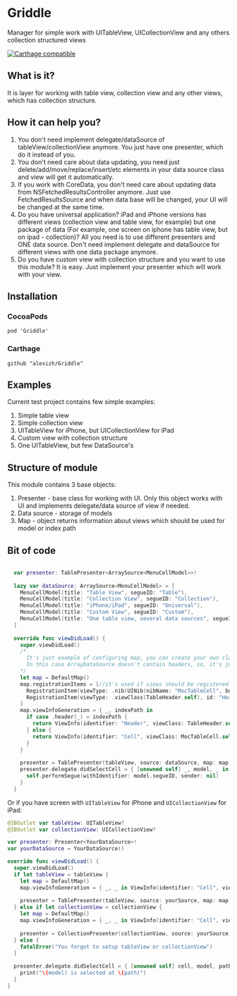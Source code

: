 # Griddle
Manager for simple work with UITableView, UICollectionView and any others collection structured views

[![Carthage compatible](https://img.shields.io/badge/Carthage-compatible-4BC51D.svg?style=flat)](https://github.com/Carthage/Carthage)

## What is it?
It is layer for working with table view, collection view and any other views, which has collection structure.

## How it can help you?
1. You don't need implement delegate/dataSource of tableView/collectionView anymore. You just have one presenter, which do it instead of you.
2. You don't need care about data updating, you need just delete/add/move/replace/insert/etc elements in your data source class and view will get it automatically.
3. If you work with CoreData, you don't need care about updating data from NSFetchedResultsController anymore. Just use FetchedResultsSource and when data base will be changed, your UI will be changed at the same time.
4. Do you have universal application? iPad and iPhone versions has different views (collection view and table view, for example) but one package of data (For example, one screen on iphone has table view, but on ipad - collection)? All you need is to use different presenters and ONE data source. Don't need implement delegate and dataSource for different views with one data package anymore.
5. Do you have custom view with collection structure and you want to use this module? It is easy. Just implement your presenter which will work with your view.

## Installation
### CocoaPods
```
pod 'Griddle'
```
### Carthage
```
github "alexizh/Griddle"
```
## Examples
Current test project contains few simple examples:
1. Simple table view
2. Simple collection view
3. UITableView for iPhone, but UICollectionView for iPad
4. Custom view with collection structure
5. One UITableView, but few DataSource's

## Structure of module
This module contains 3 base objects:
1. Presenter - base class for working with UI. Only this object works with UI and implements delegate/data source of view if needed.
2. Data source - storage of models
3. Map - object returns information about views which should be used for model or index path

## Bit of code

```swift

  var presenter: TablePresenter<ArraySource<MenuCellModel>>!
  
  lazy var dataSource: ArraySource<MenuCellModel> = [
    MenuCellModel(title: "Table View", segueID: "Table"),
    MenuCellModel(title: "Collection View", segueID: "Collection"),
    MenuCellModel(title: "iPhone/iPad", segueID: "Universal"),
    MenuCellModel(title: "Custom View", segueID: "Custom"),
    MenuCellModel(title: "One table view, several data sources", segueID: "Segment")
  ]
  
  override func viewDidLoad() {
    super.viewDidLoad()
    /* 
      It's just example of configuring map, you can create your own class/struct of map with conforming `Map` protocol. 
      In this case ArrayDataSource doesn't contain headers, so, it's just example how it could be.
    */
    let map = DefaultMap()
    map.registrationItems = [//it's used if views should be registered in container(tableView, collectionView, etc), you should not use it if views are registered automatically (for example, if you create tableView in xib)
      RegistrationItem(viewType: .nib(UINib(nibName: "MocTableCell", bundle: nil)), id: "Cell"),
      RegistrationItem(viewType: .viewClass(TableHeader.self), id: "Header", itemType: .header)
    ]
    map.viewInfoGeneration = { _, indexPath in
      if case .header(_) = indexPath {
        return ViewInfo(identifier: "Header", viewClass: TableHeader.self)
      } else {
        return ViewInfo(identifier: "Cell", viewClass: MocTableCell.self)
      }
    }
    
    presenter = TablePresenter(tableView, source: dataSource, map: map)
    presenter.delegate.didSelectCell = { [unowned self] _, model, _ in
      self.performSegue(withIdentifier: model.segueID, sender: nil)
    }
  }
  ```

Or if you have screen with `UITableView` for iPhone and `UICollectionView` for iPad:
```swift
@IBOutlet var tableView: UITableView?
@IBOutlet var collectionView: UICollectionView?

var presenter: Presenter<YourDataSource>!
var yourDataSource = YourDataSource()

override func viewDidLoad() {
  super.viewDidLoad()
  if let tableView = tableView {
    let map = DefaultMap()
    map.viewInfoGeneration = { _, _ in ViewInfo(identifier: "Cell", viewClass: MocTableCell.self) }
    
    presenter = TablePresenter(tableView, source: yourSource, map: map)
  } else if let collectionView = collectionView {
    let map = DefaultMap()
    map.viewInfoGeneration = { _, _ in ViewInfo(identifier: "Cell", viewClass: MocCollectionCell.self) }
    
    presenter = CollectionPresenter(collectionView, source: yourSource, map: map)
  } else {
    fatalError("You forgot to setup tableView or collectionView")
  }
  
  presenter.delegate.didSelectCell = { [unowned self] cell, model, path in
    print("\(model) is selected at \(path)")
  }
}
```

